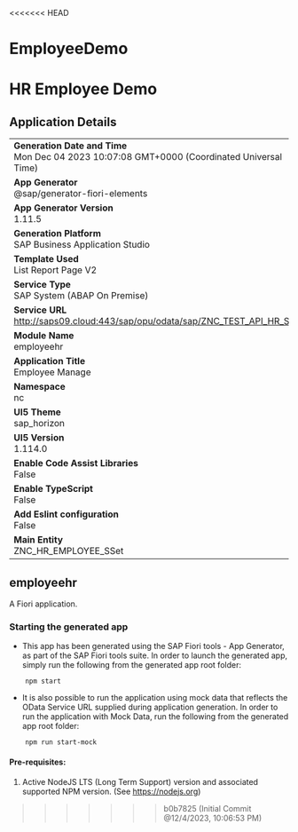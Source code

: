 <<<<<<< HEAD
# EmployeeDemo
HR Employee Demo
=======
## Application Details
|               |
| ------------- |
|**Generation Date and Time**<br>Mon Dec 04 2023 10:07:08 GMT+0000 (Coordinated Universal Time)|
|**App Generator**<br>@sap/generator-fiori-elements|
|**App Generator Version**<br>1.11.5|
|**Generation Platform**<br>SAP Business Application Studio|
|**Template Used**<br>List Report Page V2|
|**Service Type**<br>SAP System (ABAP On Premise)|
|**Service URL**<br>http://saps09.cloud:443/sap/opu/odata/sap/ZNC_TEST_API_HR_SRV
|**Module Name**<br>employeehr|
|**Application Title**<br>Employee Manage|
|**Namespace**<br>nc|
|**UI5 Theme**<br>sap_horizon|
|**UI5 Version**<br>1.114.0|
|**Enable Code Assist Libraries**<br>False|
|**Enable TypeScript**<br>False|
|**Add Eslint configuration**<br>False|
|**Main Entity**<br>ZNC_HR_EMPLOYEE_SSet|

## employeehr

A Fiori application.

### Starting the generated app

-   This app has been generated using the SAP Fiori tools - App Generator, as part of the SAP Fiori tools suite.  In order to launch the generated app, simply run the following from the generated app root folder:

```
    npm start
```

- It is also possible to run the application using mock data that reflects the OData Service URL supplied during application generation.  In order to run the application with Mock Data, run the following from the generated app root folder:

```
    npm run start-mock
```

#### Pre-requisites:

1. Active NodeJS LTS (Long Term Support) version and associated supported NPM version.  (See https://nodejs.org)


>>>>>>> b0b7825 (Initial Commit @12/4/2023, 10:06:53 PM)
